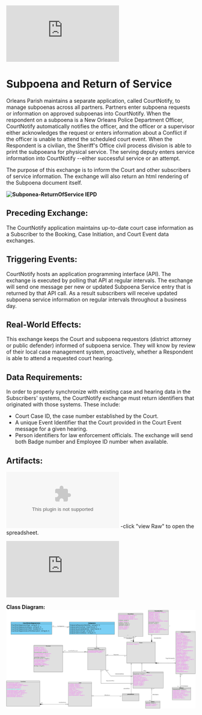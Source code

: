 ![Return to the JTMP landing page](https://github.com/CityOfNewOrleans/JTMP-Data-Exchange-Specs/blob/main/HomePage.md)

# Subpoena and Return of Service

Orleans Parish maintains a separate application, called CourtNotify, to manage subpoenas across all partners. Partners enter subpoena requests or information on approved subpoenas into CourtNotify. When the respondent on a subpoena is a New Orleans Police Department Officer, CourtNotify automatically notifies the officer, and the officer or a supervisor either acknowledges the request or enters information about a Conflict if the officer is unable to attend the scheduled court event. When the Respondent is a civilian, the Sheriff's Office civil process division is able to print the subpoeana for physical service. The serving deputy enters service information into CourtNotify --either successful service or an attempt. 

The purpose of this exchange is to inform the Court and other subscribers of service information. The exchange will also return an html rendering of the Subpoena document itself. 

**![Subponea-ReturnOfService IEPD](https://github.com/CityOfNewOrleans/JTMP-Data-Exchange-Specs/tree/GJS-Subpoena/schemas/Subpoena_iepd)**

## Preceding Exchange: 

The CourtNotify application maintains up-to-date court case information as a Subscriber to the Booking, Case Initiation, and Court Event data exchanges. 

## Triggering Events:

CourtNotify hosts an application programming interface (API). The exchange is executed by polling that API at regular intervals. The exchange will send one message per new or updated Subpoena Service entry that is returned by that API call. As a result subscribers will receive updated subpoena service information on regular intervals throughout a business day. 

## Real-World Effects: 

This exchange keeps the Court and subpoena requestors (district attorney or public defender) informed of subpoena service. They will know by review of their local case management system, proactively, whether a Respondent is able to attend a requested court hearing. 

## Data Requirements:
In order to properly synchronize with existing case and hearing data in the Subscribers' systems, the CourtNotify exchange must return identifiers that originated with those systems. These include: 
- Court Case ID, the case number established by the Court.
- A unique Event Identifier that the Court provided in the Court Event message for a given hearing.
- Person identifiers for law enforcement officials. The exchange will send both Badge number and Employee ID number when available. 

## Artifacts:

**![Mapping Spreadsheet](https://github.com/CityOfNewOrleans/JTMP-Data-Exchange-Specs/blob/GJS-Subpoena/schemas/Subpoena_iepd/artifacts/Subpeona_Response_MappingSpreadsheet.xlsx)** -click "view Raw" to open the spreadsheet. 

**![Sample XML File](https://github.com/CityOfNewOrleans/JTMP-Data-Exchange-Specs/blob/GJS-Subpoena/schemas/Subpoena_iepd/examples/SubpoenaSample.xml)**

**Class Diagram:**
![Class Diagram:](https://github.com/CityOfNewOrleans/JTMP-Data-Exchange-Specs/blob/GJS-Subpoena/schemas/Subpoena_iepd/artifacts/Subpoena_ClassDiagram.svg)
